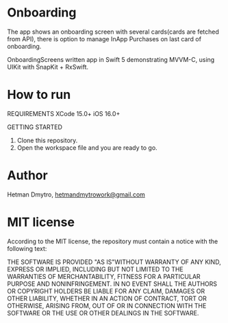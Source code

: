# Onboarding
The app shows an onboarding screen with several cards(cards are fetched from API), there is option to manage InApp Purchases on last card of onboarding.

OnboardingScreens written app in Swift 5 demonstrating MVVM-C, using UIKit with SnapKit + RxSwift.

# How to run 
REQUIREMENTS 
  XCode 15.0+
  iOS 16.0+

GETTING STARTED
  1. Clone this repository.
  2. Open the workspace file and you are ready to go.

# Author
Hetman Dmytro, hetmandmytrowork@gmail.com

# MIT license
According to the MIT license, the repository must contain a notice with the following text:

THE SOFTWARE IS PROVIDED "AS IS"WITHOUT WARRANTY OF ANY KIND,
EXPRESS OR
IMPLIED, INCLUDING BUT NOT LIMITED TO THE WARRANTIES OF
MERCHANTABILITY,
FITNESS FOR A PARTICULAR PURPOSE AND NONINFRINGEMENT. IN NO
EVENT SHALL THE
AUTHORS OR COPYRIGHT HOLDERS BE LIABLE FOR ANY CLAIM, DAMAGES
OR OTHER
LIABILITY, WHETHER IN AN ACTION OF CONTRACT, TORT OR OTHERWISE,
ARISING FROM,
OUT OF OR IN CONNECTION WITH THE SOFTWARE OR THE USE OR OTHER
DEALINGS IN THE SOFTWARE.

